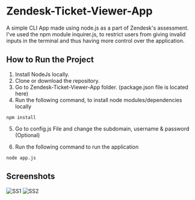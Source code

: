 # Zendesk-Ticket-Viewer-App
A simple CLI App made using node.js as a part of Zendesk's assessment.
I've used the npm module inquirer.js, to restrict users from giving invalid inputs in the terminal and thus having more control over the application.

## How to Run the Project
1. Install NodeJs locally.
2. Clone or download the repository.
3. Go to Zendesk-Ticket-Viewer-App folder. (package.json file is located here)
4. Run the following command, to install node modules/dependencies locally

`npm install`

5. Go to config.js File and change the subdomain, username & password (Optional)

6. Run the following command to run the application

`node app.js`

## Screenshots
![SS1](https://user-images.githubusercontent.com/22723598/143818487-906d95cd-7825-4ad8-9dd2-ff5516ec8ef0.jpg)
![SS2](https://user-images.githubusercontent.com/22723598/143818832-d4d2f67d-16f5-4d53-9f33-3a4f14cf19ec.jpg)

